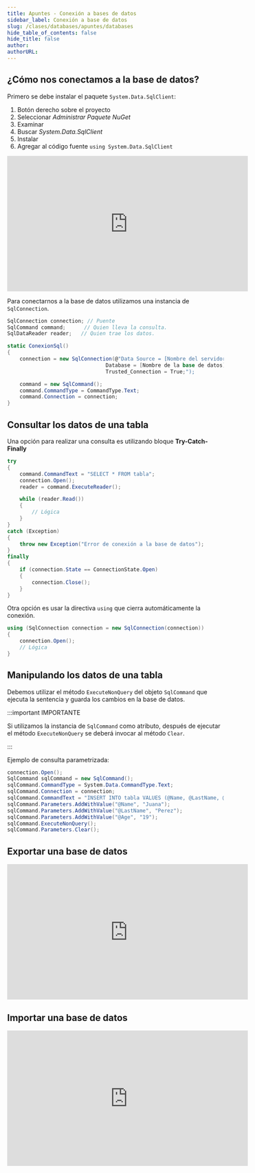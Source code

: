 ```yaml
---
title: Apuntes - Conexión a bases de datos
sidebar_label: Conexión a base de datos
slug: /clases/databases/apuntes/databases
hide_table_of_contents: false
hide_title: false
author: 
authorURL: 
---
```

## ¿Cómo nos conectamos a la base de datos?
Primero se debe instalar el paquete `System.Data.SqlClient`:
1. Botón derecho sobre el proyecto
2. Seleccionar *Administrar Paquete NuGet*
3. Examinar
4. Buscar *System.Data.SqlClient*
5. Instalar
6. Agregar al código fuente `using System.Data.SqlClient`

<iframe width="560" height="315" src="https://www.youtube.com/embed/_Ha-fMUFS3I" title="YouTube video player" frameborder="0" allow="accelerometer; autoplay; clipboard-write; encrypted-media; gyroscope; picture-in-picture" allowfullscreen></iframe>

Para conectarnos a la base de datos utilizamos una instancia de `SqlConnection`.  

```csharp
SqlConnection connection; // Puente
SqlCommand command;      // Quien lleva la consulta.
SqlDataReader reader;   // Quien trae los datos.

static ConexionSql()
{
    connection = new SqlConnection(@"Data Source = [Nombre del servidor];
                                Database = [Nombre de la base de datos];
                                Trusted_Connection = True;");

    command = new SqlCommand();
    command.CommandType = CommandType.Text;
    command.Connection = connection;
}
```

## Consultar los datos de una tabla
Una opción para realizar una consulta es utilizando bloque **Try-Catch-Finally**

```csharp
try
{
    command.CommandText = "SELECT * FROM tabla";
    connection.Open();
    reader = command.ExecuteReader();

    while (reader.Read())
    {
        // Lógica
    }
}
catch (Exception)
{
    throw new Exception("Error de conexión a la base de datos");
}
finally 
{
    if (connection.State == ConnectionState.Open)
    {
        connection.Close();
    }
}
```

Otra opción es usar la directiva `using` que cierra automáticamente la conexión.

```csharp
using (SqlConnection connection = new SqlConnection(connection))  
{  
    connection.Open();  
    // Lógica
}  
```

## Manipulando los datos de una tabla
Debemos utilizar el método `ExecuteNonQuery` del objeto `SqlCommand` que ejecuta la sentencia y guarda los cambios en la base de datos. 

:::important IMPORTANTE

Si utilizamos la instancia de `SqlCommand` como atributo, después de ejecutar el método `ExecuteNonQuery` se deberá invocar al método `Clear`.

:::

Ejemplo de consulta parametrizada:

```csharp
connection.Open();
SqlCommand sqlCommand = new SqlCommand();
sqlCommand.CommandType = System.Data.CommandType.Text;
sqlCommand.Connection = connection;
sqlCommand.CommandText = "INSERT INTO tabla VALUES (@Name, @LastName, @Age)";
sqlCommand.Parameters.AddWithValue("@Name", "Juana");
sqlCommand.Parameters.AddWithValue("@LastName", "Perez");
sqlCommand.Parameters.AddWithValue("@Age", "19");
sqlCommand.ExecuteNonQuery();
sqlCommand.Parameters.Clear();
```

## Exportar una base de datos
<iframe width="560" height="315" src="https://www.youtube.com/embed/71PTdD2li0E" title="YouTube video player" frameborder="0" allow="accelerometer; autoplay; clipboard-write; encrypted-media; gyroscope; picture-in-picture" allowfullscreen></iframe>

## Importar una base de datos
<iframe width="560" height="315" src="https://www.youtube.com/embed/2Lxznt6Bi0w" title="YouTube video player" frameborder="0" allow="accelerometer; autoplay; clipboard-write; encrypted-media; gyroscope; picture-in-picture" allowfullscreen></iframe>